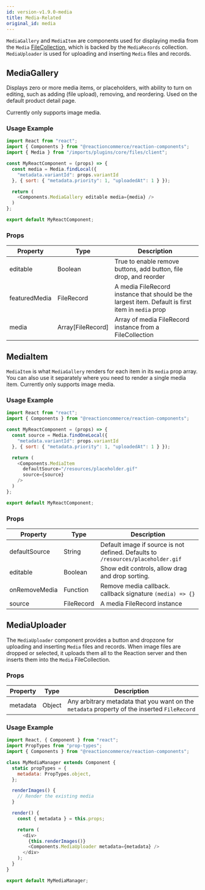 ```yaml
---
id: version-v1.9.0-media
title: Media-Related
original_id: media
---
```

    
`MediaGallery` and `MediaItem` are components used for displaying media from the `Media` [FileCollection](https://github.com/reactioncommerce/reaction-file-collections), which is backed by the `MediaRecords` collection. `MediaUploader` is used for uploading and inserting `Media` files and records.

## MediaGallery

Displays zero or more media items, or placeholders, with ability to turn on editing, such as adding (file upload), removing, and reordering. Used on the default product detail page.

Currently only supports image media.

### Usage Example

```javascript
import React from "react";
import { Components } from "@reactioncommerce/reaction-components";
import { Media } from "/imports/plugins/core/files/client";

const MyReactComponent = (props) => {
  const media = Media.findLocal({
    "metadata.variantId": props.variantId
  }, { sort: { "metadata.priority": 1, "uploadedAt": 1 } });

  return (
    <Components.MediaGallery editable media={media} />
  )
};

export default MyReactComponent;
```

### Props

<!--lint disable-->

| Property      | Type              | Description                                                                                        |
| ------------- | ----------------- | -------------------------------------------------------------------------------------------------- |
| editable      | Boolean           | True to enable remove buttons, add button, file drop, and reorder                                  |
| featuredMedia | FileRecord        | A media FileRecord instance that should be the largest item. Default is first item in `media` prop |
| media         | Array[FileRecord] | Array of media FileRecord instance from a FileCollection                                           |

<!--lint enable-->

## MediaItem

`MediaItem` is what `MediaGallery` renders for each item in its `media` prop array. You can also use it separately where you need to render a single media item. Currently only supports image media.

### Usage Example

```javascript
import React from "react";
import { Components } from "@reactioncommerce/reaction-components";

const MyReactComponent = (props) => {
  const source = Media.findOneLocal({
    "metadata.variantId": props.variantId
  }, { sort: { "metadata.priority": 1, "uploadedAt": 1 } });

  return (
    <Components.MediaItem
      defaultSource="/resources/placeholder.gif"
      source={source}
    />
  )
};

export default MyReactComponent;
```

### Props

| Property      | Type       | Description                                                                      |
| ------------- | ---------- | -------------------------------------------------------------------------------- |
| defaultSource | String     | Default image if source is not defined. Defaults to `/resources/placeholder.gif` |
| editable      | Boolean    | Show edit controls, allow drag and drop sorting.                                 |
| onRemoveMedia | Function   | Remove media callback. callback signature `(media) => {}`                     |
| source        | FileRecord | A media FileRecord instance                                                      |

## MediaUploader

The `MediaUploader` component provides a button and dropzone for uploading and inserting `Media` files and records. When image files are dropped or selected, it uploads them all to the Reaction server and then inserts them into the `Media` FileCollection.

### Props

| Property | Type   | Description                                                                                  |
| -------- | ------ | -------------------------------------------------------------------------------------------- |
| metadata | Object | Any arbitrary metadata that you want on the `metadata` property of the inserted `FileRecord` |

### Usage Example

```javascript
import React, { Component } from "react";
import PropTypes from "prop-types";
import { Components } from "@reactioncommerce/reaction-components";

class MyMediaManager extends Component {
  static propTypes = {
    metadata: PropTypes.object,
  };

  renderImages() {
    // Render the existing media
  }

  render() {
    const { metadata } = this.props;

    return (
      <div>
        {this.renderImages()}
        <Components.MediaUploader metadata={metadata} />
      </div>
    );
  }
}

export default MyMediaManager;
```
